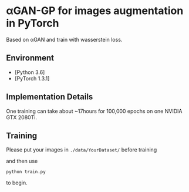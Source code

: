 # αGAN-GP for images augmentation in PyTorch
Based on αGAN and train with wasserstein loss.

## Environment
* [Python 3.6]
* [PyTorch 1.3.1]

## Implementation Details
One training can take about ~17hours for 100,000 epochs on one NVIDIA GTX 2080Ti.

## Training
Please put your images in `./data/YourDataset/` before training

and then use

`python train.py`

to begin.